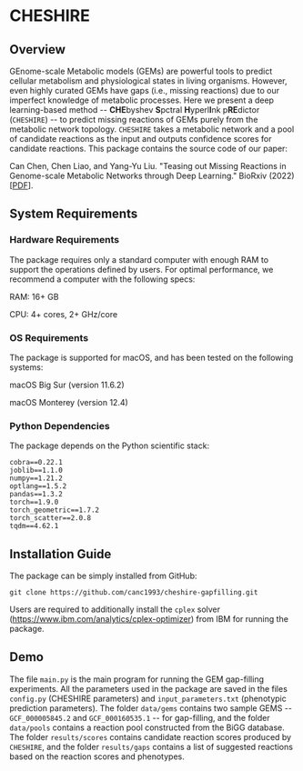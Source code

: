 # CHESHIRE
## Overview

GEnome-scale Metabolic models (GEMs) are powerful tools to predict cellular metabolism and physiological states in living organisms. However, even highly curated GEMs have gaps (i.e., missing reactions) due to our imperfect knowledge of metabolic processes. Here we present a deep learning-based method -- **CHE**byshev **S**pctral **H**yperl**I**nk p**RE**dictor (```CHESHIRE```) -- to predict missing reactions of GEMs purely from the metabolic network topology. ```CHESHIRE``` takes a metabolic network and a pool of candidate reactions as the input and outputs confidence scores for candidate reactions. This package contains the source code of our paper:

Can Chen, Chen Liao, and Yang-Yu Liu. "Teasing out Missing Reactions in Genome-scale Metabolic Networks through Deep Learning." BioRxiv (2022) [[PDF](https://www.biorxiv.org/content/10.1101/2022.06.27.497720v1.full.pdf)].

## System Requirements

### Hardware Requirements
The package requires only a standard computer with enough RAM to support the operations defined by users. For optimal performance, we recommend a computer with the following specs:

RAM: 16+ GB

CPU: 4+ cores, 2+ GHz/core

### OS Requirements
The package is supported for macOS, and has been tested on the following systems:

macOS Big Sur (version 11.6.2)

macOS Monterey (version 12.4)


### Python Dependencies
The package depends on the Python scientific stack:

```
cobra==0.22.1
joblib==1.1.0
numpy==1.21.2
optlang==1.5.2
pandas==1.3.2
torch==1.9.0
torch_geometric==1.7.2
torch_scatter==2.0.8
tqdm==4.62.1
```

## Installation Guide
The package can be simply installed from GitHub:

```
git clone https://github.com/canc1993/cheshire-gapfilling.git
```

Users are required to additionally install the ```cplex``` solver (https://www.ibm.com/analytics/cplex-optimizer) from IBM for running the package.

## Demo

The file ```main.py``` is the main program for running the GEM gap-filling experiments. 
All the parameters used in the package are saved in the files ```config.py``` (CHESHIRE parameters) and ```input_parameters.txt``` (phenotypic prediction parameters).
The folder ```data/gems``` contains two sample GEMS -- ```GCF_000005845.2``` and ```GCF_000160535.1``` -- for gap-filling, and
the folder ```data/pools``` contains a reaction pool constructed from the BiGG database.
The folder ```results/scores``` contains candidate reaction scores produced by ```CHESHIRE```, and
the folder ```results/gaps``` contains a list of suggested reactions based on the reaction scores and phenotypes. 
